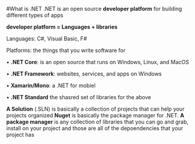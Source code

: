 #What is .NET
.NET is an open source **developer platform** for building different types of apps

**developer platform = Languages + libraries**

Languages: C#, Visual Basic, F#

Platforms: the things that you write software for

• **.NET Core**: is an open source that runs on Windows, Linux, and MacOS

• **.NET Framework**: websites, services, and apps on Windows

• **Xamarin/Mono**: a .NET for mobiel

• **.NET Standard** the shasred set of libraries for the above

**A Solution** (.SLN) is basically a collection of projects that can help your projects organized
**Nuget** is basically the package manager for .NET.
**A package manager** is any collection of libraries that you can go and grab, install on your project and those are all of the depoendencies that your project has
